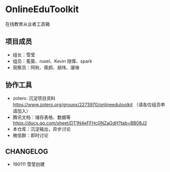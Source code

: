 # OnlineEduToolkit

在线教育从业者工具箱

## 项目成员

- 组长：雪莹
- 组员：菟葵、rusel、Kevin 旭偉、spark
- 观察员：阿秋、筱颜、胡伟、康锋

## 协作工具

- zotero: 沉淀项目资料 https://www.zotero.org/groups/2273970/onlineedutoolkit  （请各位组员申请加入）
- 腾讯文档：储存表格、数据等 https://docs.qq.com/sheet/DT1N4eFFHc0NZaGdH?tab=BB08J2
- 本仓库：沉淀输出，异步讨论
- 微信群：即时讨论

## CHANGELOG

- 190111 雪莹创建
